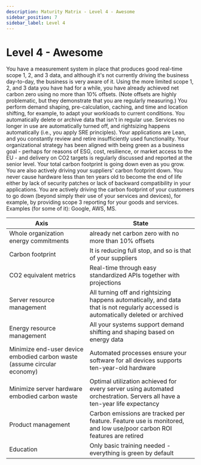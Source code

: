 ```yaml
---
description: Maturity Matrix - Level 4 - Awesome
sidebar_position: 7
sidebar_label: Level 4
---
```


# Level 4 - Awesome
You have a measurement system in place that produces good real-time scope 1, 2, and 3 data, and although it's not currently driving the business day-to-day, the business is very aware of it. Using the more limited scope 1, 2, and 3 data you have had for a while, you have already achieved net carbon zero using no more than 10% offsets. (Note offsets are highly problematic, but they demonstrate that you are regularly measuring.) You perform demand shaping, pre-calculation, caching, and time and location shifting, for example, to adapt your workloads to current conditions. You automatically delete or archive data that isn't in regular use. Services no longer in use are automatically turned off, and rightsizing happens automatically (i.e., you apply SRE principles). Your applications are Lean, and you constantly review and retire insufficiently used functionality. Your organizational strategy has been aligned with being green as a business goal - perhaps for reasons of ESG, cost, resilience, or market access to the EU - and delivery on CO2 targets is regularly discussed and reported at the senior level. Your total carbon footprint is going down even as you grow. You are also actively driving your suppliers' carbon footprint down. You never cause hardware less than ten years old to become the end of life either by lack of security patches or lack of backward compatibility in your applications. You are actively driving the carbon footprint of your customers to go down (beyond simply their use of your services and devices), for example, by providing scope 3 reporting for your goods and services. Examples (for some of it): Google, AWS, MS.

| Axis      | State |
| ----------- | ----------- |
| Whole organization energy commitments | already net carbon zero with no more than 10% offsets |
| Carbon footprint | It is reducing full stop, and so is that of your suppliers |
| CO2 equivalent metrics | Real-time through easy standardized APIs together with projections |
| Server resource management | All turning off and rightsizing happens automatically, and data that is not regularly accessed is automatically deleted or archived |
| Energy resource management | All your systems support demand shifting and shaping based on energy data |
| Minimize end-user device embodied carbon waste (assume circular economy) | Automated processes ensure your software for all devices supports ten-year-old hardware |
| Minimize server hardware embodied carbon waste | Optimal utilization achieved for every server using automated orchestration. Servers all have a ten-year life expectancy |
| Product management | Carbon emissions are tracked per feature. Feature use is monitored, and low use/poor carbon ROI features are retired |
| Education | Only basic training needed - everything is green by default |